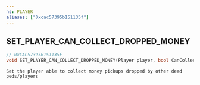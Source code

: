 ```yaml
---
ns: PLAYER
aliases: ["0xcac57395b151135f"]
---
```

## SET_PLAYER_CAN_COLLECT_DROPPED_MONEY

```c
// 0xCAC57395B151135F
void SET_PLAYER_CAN_COLLECT_DROPPED_MONEY(Player player, bool CanCollect);
```

```
Set the player able to collect money pickups dropped by other dead peds/players
```
